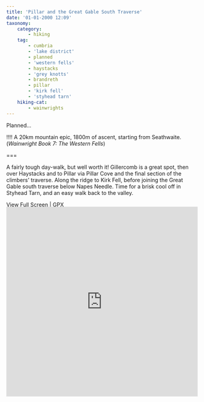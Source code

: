 ```yaml
---
title: 'Pillar and the Great Gable South Traverse'
date: '01-01-2000 12:09'
taxonomy:
    category:
        - hiking
    tag:
        - cumbria
        - 'lake district'
        - planned
        - 'western fells'
        - haystacks
        - 'grey knotts'
        - brandreth
        - pillar
        - 'kirk fell'
        - 'styhead tarn'
    hiking-cat:
        - wainwrights
---
```


Planned...

!!!! A 20km mountain epic, 1800m of ascent, starting from Seathwaite. (*Wainwright Book 7: The Western Fells*)

===

A fairly tough day-walk, but well worth it! Gillercomb is a great spot, then over Haystacks and to Pillar via Pillar Cove and the final section of the climbers' traverse. Along the ridge to Kirk Fell, before joining the Great Gable south traverse below Napes Needle. Time for a brisk cool off in Styhead Tarn, and an easy walk back to the valley.

[View Full Screen](https://map.mootparadox.com/full/pillar-plan) | [GPX](https://map.mootparadox.com/gpx/pillar-plan)  
<p><iframe src="https://map.mootparadox.com/embed/pillar-plan" height="500" width="100%" style="border:none; margin-top:-1.2em;"></iframe></p>